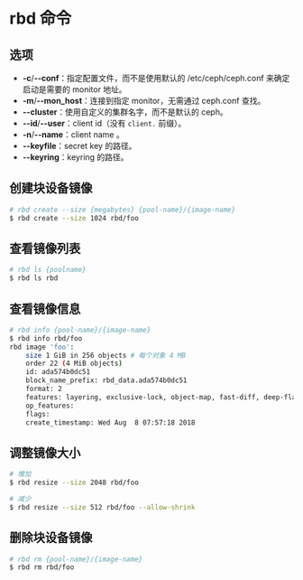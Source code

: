 # rbd 命令

## 选项

* **-c**/**--conf**：指定配置文件，而不是使用默认的 /etc/ceph/ceph.conf 来确定启动是需要的 monitor 地址。
* **-m**/**--mon_host**：连接到指定 monitor，无需通过 ceph.conf 查找。
* **--cluster**：使用自定义的集群名字，而不是默认的 ceph。
* **--id**/**--user**：client id（没有 `client.` 前缀）。
* **-n**/**--name**：client name 。
* **--keyfile**：secret key 的路径。
* **--keyring**：keyring 的路径。

## 创建块设备镜像

```bash
# rbd create --size {megabytes} {pool-name}/{image-name}
$ rbd create --size 1024 rbd/foo
```

## 查看镜像列表

```bash
# rbd ls {poolname}
$ rbd ls rbd
```

## 查看镜像信息

```bash
# rbd info {pool-name}/{image-name}
$ rbd info rbd/foo
rbd image 'foo':
    size 1 GiB in 256 objects # 每个对象 4 MB
    order 22 (4 MiB objects)
    id: ada574b0dc51
    block_name_prefix: rbd_data.ada574b0dc51
    format: 2
    features: layering, exclusive-lock, object-map, fast-diff, deep-flatten
    op_features:
    flags:
    create_timestamp: Wed Aug  8 07:57:18 2018
```

## 调整镜像大小

```bash
# 增加
$ rbd resize --size 2048 rbd/foo

# 减少
$ rbd resize --size 512 rbd/foo --allow-shrink
```

## 删除块设备镜像

```bash
# rbd rm {pool-name}/{image-name}
$ rbd rm rbd/foo
```